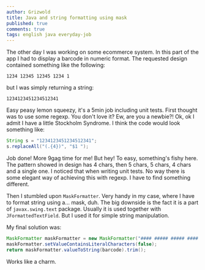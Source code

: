 ```yaml
---
author: Grizwold
title: Java and string formatting using mask
published: true
comments: true
tags: english java everyday-job
---
```


The other day I was working on some ecommerce system. In this part of the app I had to display a barcode in numeric format.
The requested design contained something like the following:
```
1234 12345 12345 1234 1
```
but I was simply returning a string:
```
1234123451234512341
```
Easy peasy lemon squeezy, it's a 5min job including unit tests. First thought was to use some regexp. You don't love it? Ew, 
are you a newbie?! Ok, ok I admit I have a little Stockholm Syndrome. I think the code would look something like:
```java
String s = "1234123451234512341";
s.replaceAll("(.{4})", "$1 ");
```
Job done! More 9gag time for me! But hey! To easy, something's fishy here. The pattern showed in design has 4 chars, then 
5 chars, 5 chars, 4 chars and a single one. I noticed that when writing unit tests. No way there is some elegant way of 
achieving this with regexp. I have to find something different.

Then I stumbled upon `MaskFormatter`. Very handy in my case, where I have to format string using a... mask, duh. The big downside 
is the fact it is a part of `javax.swing.text` package. Usually it is used together with `JFormattedTextField`. But I used 
it for simple string manipulation.

My final solution was:
```java
MaskFormatter maskFormatter = new MaskFormatter("#### ##### ##### #### #");
maskFormatter.setValueContainsLiteralCharacters(false);
return maskFormatter.valueToString(barcode).trim();
```

Works like a charm.
